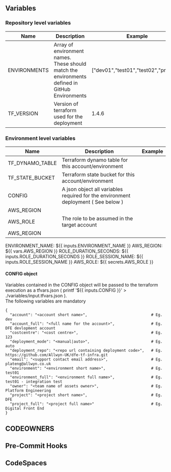 ## Variables

### Repository level variables

|Name|Description|Example|
|---|---|---|
|ENVIRONMENTS|Array of environment names.  These should match the environments defined in GitHub Environments|["dev01","test01","test02","prod01"]|
|TF_VERSION|Version of terraform used for the deployment|1.4.6|

### Environment level variables

|Name|Description|Example|
|---|---|---|
|TF_DYNAMO_TABLE|Terraform dynamo table for this account/environment||
|TF_STATE_BUCKET|Terraform state bucket for this account/environment||
|CONFIG|A json object all variables required for the environment deployment ( See below )||
|AWS_REGION|||
|AWS_ROLE|The role to be assumed in the target account||
|AWS_REGION|||


ENVIRONMENT_NAME: ${{ inputs.ENVIRONMENT_NAME }}
          AWS_REGION: ${{ vars.AWS_REGION }}
          ROLE_DURATION_SECONDS: ${{ inputs.ROLE_DURATION_SECONDS }}
          ROLE_SESSION_NAME: ${{ inputs.ROLE_SESSION_NAME }}
          AWS_ROLE: ${{ secrets.AWS_ROLE }}

#### CONFIG object

Variables contained in the CONFIG object will be passed to the terraform execution
as a tfvars.json ( printf '${{ inputs.CONFIG }}' > ./variables/input.tfvars.json ).  
The following variables are mandatory

    {
      "account": "<account short name>",                            # Eg. dev
      "account_full": "<full name for the account>",                # Eg. DFE devlopment account
      "costcentre": "<cost centre>",                                # Eg. 123
      "deployment_mode": "<manual|auto>",                           # Eg. auto
      "deployment_repo": "<repo url containing deployment code>",   # Eg. https://github.com/Allwyn-UK/dfe-tf-infra.git
      "email": "<support contact email address>",                   # Eg. plateng@allwyn.co.uk
      "environment": "<environment short name>",                    # Eg. test01
      "environment_full": "<environment full name>",                # Eg. test01 - integration test
      "owner": "<team name of assets owner>",                       # Eg. Platform Engineering
      "project": "<project short name>",                            # Eg. DFE
      "project_full": "<project full name>"                         # Eg. Digital Front End
    }









## CODEOWNERS


## Pre-Commit Hooks


## CodeSpaces



